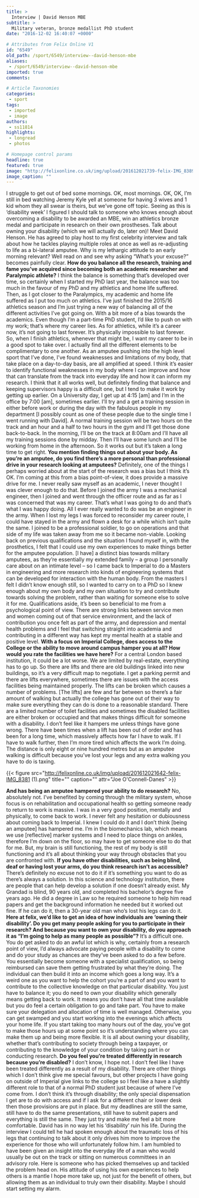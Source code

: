 ```yaml
---
title: >
  Interview | David Henson MBE
subtitle: >
  Military veteran, bronze medallist PhD student
date: "2016-12-02 16:40:07 +0000"

# Attributes from Felix Online V1
id: "6549"
old_path: /sport/6549/interview--david-henson-mbe
aliases:
 - /sport/6549/interview--david-henson-mbe
imported: true
comments:

# Article Taxonomies
categories:
 - sport
tags:
 - imported
 - image
authors:
 - ss11814
highlights:
 - longread
 - photos

# Homepage control params
headline: true
featured: true
image: "http://felixonline.co.uk/img/upload/201612021739-felix-IMG_8389 (2).jpg"
image_caption: ""
---
```


I struggle to get out of bed some mornings. OK, most mornings. OK, OK, I’m still in bed watching Jeremy Kyle yell at someone for having 3 wives and 1 kid whom they all swear is theirs, but we’ve gone off topic. Seeing as this is ‘disability week’ I figured I should talk to someone who knows enough about overcoming a disability to be awarded an MBE, win an athletics bronze medal and participate in research on their own prostheses. Talk about owning your disability  (which we will actually do, later on)! Meet David Henson. He has agreed to play host to my first celebrity interview and talk about how he tackles playing multiple roles at once as well as re-adjusting to life as a bi-lateral amputee. Why is my lethargic attitude to an early morning relevant? Well read on and see why asking “What’s your excuse?” becomes painfully clear.
**How do you balance all the research, training and fame you’ve acquired since becoming both an academic researcher and Paralympic athlete?**
I think the balance is something that’s developed over time, so certainly when I started my PhD last year, the balance was too much in the favour of my PhD and my athletics and home life suffered. Then, as I got closer to the Paralympics, my academic and home life suffered as I put too much on athletics. I’ve just finished the 2015/16 athletics season and I’m just trying a new way of balancing all of the different activities I’ve got going on. With a bit more of a bias towards the academics. Even though I’m a part-time PhD student, I’d like to push on with my work; that’s where my career lies. As for athletics, while it’s a career now, it’s not going to last forever. It’s physically impossible to last forever. So, when I finish athletics, whenever that might be, I want my career to be in a good spot to take over. I actually find all the different elements to be complimentary to one another. As an amputee pushing into the high level sport that I’ve done, I’ve found weaknesses and limitations of my body, that take place on a day-to-day basis, are all amplified at speed. I think it’s easier to identify functional weaknesses in my body where I can improve and how that can translate from the track into everyday life and how it can inform my research. I think that it all works well, but definitely finding that balance and keeping supervisors happy is a difficult one, but I tend to make it work by getting up earlier. On a University day, I get up at 4:15 [am] and I’m in the office by 7:00 [am], sometimes earlier. I’ll try and a get a training session in either before work or during the day with the fabulous people in my department [I possibly count as one of these people due to the single time I went running with David]. A normal training session will be two hours on the track and an hour and a half to two hours in the gym and I’ll get those done back-to-back. In the morning, I’ll be on the track at 8:00am and I’ll have all my training sessions done by midday. Then I’ll have some lunch and I’ll be working from home in the afternoon. So it works out but it’s taken a long time to get right.
**You mention finding things out about your body. As you’re an amputee, do you find there’s a more personal than professional drive in your research looking at amputees?**
Definitely, one of the things I perhaps worried about at the start of the research was a bias but I think it’s OK. I’m coming at this from a bias point-of-view, it does provide a massive drive for me. I never really saw myself as an academic, I never thought I was clever enough to do that. Before I joined the army I was a mechanical engineer, then I joined and went through the officer route and as far as I was concerned that was my career. That’s what I was going to do and that’s what I was happy doing. All I ever really wanted to do was be an engineer in the army. When I lost my legs I was forced to reconsider my career route, I could have stayed in the army and flown a desk for a while which isn’t quite the same. I joined to be a professional soldier, to go on operations and that side of my life was taken away from me so it became non-viable. Looking back on previous qualifications and the situation I found myself in, with the prosthetics, I felt that I could use my own experiences to make things better for the amputee population. [I have] a distinct bias towards military amputees, as they’re essentially my extended family – a group I personally care about on an intimate level – so I came back to Imperial to do a Masters in engineering and more research into kinds of engineering systems that can be developed for interaction with the human body. From the masters I felt I didn’t know enough still, so I wanted to carry on to a PhD so I knew enough about my own body and my own situation to try and contribute towards solving the problem, rather than waiting for someone else to solve it for me. Qualifications aside, it’s been so beneficial to me from a psychological point of view. There are strong links between service men and women coming out of that service environment, and the lack of contribution you once felt as part of the army, and depression and mental health problems and I feel that switching straight into academia and contributing in a different way has kept my mental health at a stable and positive level.
**With a focus on Imperial College, does access to the College or the ability to move around campus hamper you at all? How would you rate the facilities we have here?**
For a central London based institution, it could be a lot worse. We are limited by real-estate, everything has to go up. So there are lifts and there are old buildings linked into new buildings, so it’s a very difficult map to negotiate. I get a parking permit and there are lifts everywhere, sometimes there are issues with the access facilities being maintained properly. The lifts can be broken which causes a number of problems. [The lifts] are few and far between so there’s a fair amount of walking but actually the college has gone out of their way to make sure everything they can do is done to a reasonable standard. There are a limited number of toilet facilities and sometimes the disabled facilities are either broken or occupied and that makes things difficult for someone with a disability. I don’t feel like it hampers me unless things have gone wrong. There have been times when a lift has been out of order and has been for a long time, which massively affects how far I have to walk. If I have to walk further, then I’m more tired which affects the work I’m doing. The distance is only eight or nine hundred metres but as an amputee walking is difficult because you’ve lost your legs and any extra walking you have to do is taxing.

{{< figure src="http://felixonline.co.uk/img/upload/201612021642-felix-IMG_8381 (1).png" title="" caption="" attr="Joe O'Connell-Danes" >}}

**And has being an amputee hampered your ability to do research?**
No, absolutely not. I’ve benefited by coming through the military system, whose focus is on rehabilitation and occupational health so getting someone ready to return to work is massive. I was in a very good position, mentally and physically, to come back to work. I never felt any hesitation or dubiousness about coming back to Imperial. I knew I could do it and I don’t think [being an amputee] has hampered me. I’m in the biomechanics lab, which means we use [reflective] marker systems and I need to place things on ankles, therefore I’m down on the floor, so may have to get someone else to do that for me. But, my brain is still functioning, the rest of my body is still functioning and it’s all about thinking your way through obstacles that you are confronted with.
**If you have other disabilities, such as being blind, deaf or having lost your arms, do you think research isn’t as accessible?**
There’s definitely no excuse not to do it if it’s something you want to do as there’s always a solution. In this science and technology institution, there are people that can help develop a solution if one doesn’t already exist. My Grandad is blind, 90 years old, and completed his bachelor’s degree five years ago. He did a degree in Law so he required someone to help him read papers and get the background information he needed but it worked out fine. If he can do it, then a 30-year old man who’s lost his legs can do it.
**Here at felix, we’d like to get an idea of how individuals are ‘owning their disability’. Do you get many people asking for you to participate in their research? And because you want to own your disability, do you approach it as “I’m going to help as many people as possible”?**
It’s a difficult one. You do get asked to do an awful lot which is why, certainly from a research point of view, I’d always advocate paying people with a disability to come and do your study as chances are they’ve been asked to do a few before. You essentially become someone with a specialist qualification, so being reimbursed can save them getting frustrated by what they’re doing. The individual can then build it into an income which goes a long way. It’s a weird one as you want to help the cohort you’re a part of and you want to contribute to the collective knowledge on that particular disability. You just have to balance it; you do need to own your disability which generally means getting back to work. It means you don’t have all that time available but you do feel a certain obligation to go and take part. You have to make sure your delegation and allocation of time is well managed. Otherwise, you can get swamped and you start working into the evenings which affects your home life. If you start taking too many hours out of the day, you’ve got to make those hours up at some point so it’s understanding where you can make them up and being more flexible. It is all about owning your disability, whether that’s contributing to society through being a taxpayer, or contributing to the knowledge of your condition by taking part in or conducting research.
**Do you feel you’re treated differently in research because you’re disabled?**
I don’t know, I hope not. I don’t feel like I have been treated differently as a result of my disability. There are other things which I don’t think give me special favours, but other projects I have going on outside of Imperial give links to the college so I feel like a have a slightly different role to that of a normal PhD student just because of where I’ve come from. I don’t think it’s through disability; the only special dispensation I get are to do with access and if I ask for a different chair or lower desk then those provisions are put in place. But my deadlines are still the same, still have to do the same presentations, still have to submit papers and everything is still the same. They just try and make me feel a bit more comfortable.
David has in no way let his ‘disability’ ruin his life. During the interview I could tell he had spoken enough about the traumatic loss of his legs that continuing to talk about it only drives him more to improve the experience for those who will unfortunately follow him. I am humbled to have been given an insight into the everyday life of a man who would usually be out on the track or sitting on numerous committees in an advisory role. Here is someone who has picked themselves up and tackled the problem head on. His attitude of using his own experiences to help others is a mantle I hope more take up, not just for the benefit of others, but allowing them as an individual to truly own their disability. Maybe I should start setting my alarm.
